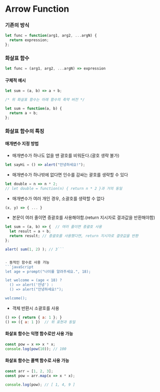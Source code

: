 # Arrow Function

### 기존의 방식
```javaScript
let func = function(arg1, arg2, ...argN) {
  return expression;
};
```

### 화살표 함수
```javaScript
let func = (arg1, arg2, ...argN) => expression
```

#### 구체적 예시
```javaScript
let sum = (a, b) => a + b;

/* 위 화살표 함수는 아래 함수의 축약 버전 */

let sum = function(a, b) {
  return a + b;
};
```

### 화살표 함수의 특징
#### 매개변수 지정 방법
- 매개변수가 하나도 없을 땐 괄호를 비워둔다.(괄호 생략 불가)
```javaScript
let sayHi = () => alert("안녕하세요!");
```
- 매개변수가 하나밖에 없다면 인수를 감싸는 괄호를 생략할 수 있다
```javaScript
let double = n => n * 2;
// let double = function(n) { return n * 2 }과 거의 동일
```
- 매개변수가 여러 개인 경우, 소괄호를 생략할 수 없다
```javaScript
(x, y) => { ... } 
```


- 본문이 여러 줄이면 중괄호를 사용해야함.(return 지시자로 결과값을 반환해야함)
```javaScript
let sum = (a, b) => {  // 여러 줄이면 중괄호 사용
  let result = a + b;
  return result; // 중괄호를 사용했다면, return 지시자로 결괏값을 반환
};

alert( sum(1, 2) ); // 3```


- 동적인 함수로 사용 가능
```javaScript
let age = prompt("나이를 알려주세요.", 18);

let welcome = (age < 18) ?
  () => alert('안녕') :
  () => alert("안녕하세요!");

welcome();
```

- 객체 반환시 소괄호를 사용
```javaScript
() => { return { a: 1 }; }
() => ({ a: 1 })  // 위 표현과 동일
```

#### 화살표 함수는 익명 함수로만 사용 가능
```javaScript
const pow = x => x * x;
console.log(pow(10)); // 100
```

#### 화살표 함수는 콜백 함수로 사용 가능
```javaScript
const arr = [1, 2, 3];
const pow = arr.map(x => x * x);

console.log(pow); // [ 1, 4, 9 ]
```
